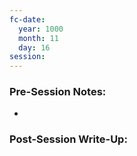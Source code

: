 ```yaml
---
fc-date:
  year: 1000
  month: 11
  day: 16
session:
---
```


### Pre-Session Notes:
* 


### Post-Session Write-Up:
